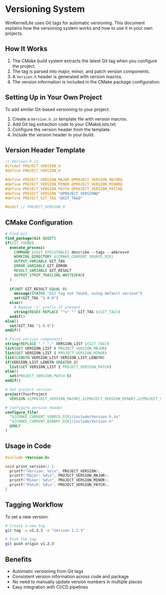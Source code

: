 # Versioning System

WinKernelLite uses Git tags for automatic versioning. This document explains how the versioning system works and how to use it in your own projects.

## How It Works

1. The CMake build system extracts the latest Git tag when you configure the project.
2. The tag is parsed into major, minor, and patch version components.
3. A `Version.h` header is generated with version macros.
4. The version information is included in the CMake package configuration.

## Setting Up in Your Own Project

To add similar Git-based versioning to your project:

1. Create a `Version.h.in` template file with version macros.
2. Add Git tag extraction code to your CMakeLists.txt.
3. Configure the version header from the template.
4. Include the version header in your build.

## Version Header Template

```c
// Version.h.in
#ifndef PROJECT_VERSION_H
#define PROJECT_VERSION_H

#define PROJECT_VERSION_MAJOR @PROJECT_VERSION_MAJOR@
#define PROJECT_VERSION_MINOR @PROJECT_VERSION_MINOR@
#define PROJECT_VERSION_PATCH @PROJECT_VERSION_PATCH@
#define PROJECT_VERSION "@PROJECT_VERSION@"
#define PROJECT_GIT_TAG "@GIT_TAG@"

#endif // PROJECT_VERSION_H
```

## CMake Configuration

```cmake
# Find Git
find_package(Git QUIET)
if(GIT_FOUND)
  execute_process(
    COMMAND ${GIT_EXECUTABLE} describe --tags --abbrev=0
    WORKING_DIRECTORY ${CMAKE_CURRENT_SOURCE_DIR}
    OUTPUT_VARIABLE GIT_TAG
    ERROR_VARIABLE GIT_ERROR
    RESULT_VARIABLE GIT_RESULT
    OUTPUT_STRIP_TRAILING_WHITESPACE
  )
  
  if(NOT GIT_RESULT EQUAL 0)
    message(STATUS "Git tag not found, using default version")
    set(GIT_TAG "1.0.0")
  else()
    # Remove 'v' prefix if present
    string(REGEX REPLACE "^v" "" GIT_TAG ${GIT_TAG})
  endif()
else()
  set(GIT_TAG "1.0.0")
endif()

# Parse version components
string(REPLACE "." ";" VERSION_LIST ${GIT_TAG})
list(GET VERSION_LIST 0 PROJECT_VERSION_MAJOR)
list(GET VERSION_LIST 1 PROJECT_VERSION_MINOR)
list(LENGTH VERSION_LIST VERSION_LIST_LENGTH)
if(VERSION_LIST_LENGTH GREATER 2)
  list(GET VERSION_LIST 2 PROJECT_VERSION_PATCH)
else()
  set(PROJECT_VERSION_PATCH 0)
endif()

# Set project version
project(YourProject 
  VERSION ${PROJECT_VERSION_MAJOR}.${PROJECT_VERSION_MINOR}.${PROJECT_VERSION_PATCH})

# Configure version header
configure_file(
  "${CMAKE_CURRENT_SOURCE_DIR}/include/Version.h.in"
  "${CMAKE_CURRENT_BINARY_DIR}/include/Version.h"
  @ONLY
)
```

## Usage in Code

```c
#include <Version.h>

void print_version() {
  printf("Version: %s\n", PROJECT_VERSION);
  printf("Major: %d\n", PROJECT_VERSION_MAJOR);
  printf("Minor: %d\n", PROJECT_VERSION_MINOR);
  printf("Patch: %d\n", PROJECT_VERSION_PATCH);
}
```

## Tagging Workflow

To set a new version:

```bash
# Create a new tag
git tag -a v1.2.3 -m "Version 1.2.3"

# Push the tag
git push origin v1.2.3
```

## Benefits

- Automatic versioning from Git tags
- Consistent version information across code and package
- No need to manually update version numbers in multiple places
- Easy integration with CI/CD pipelines
